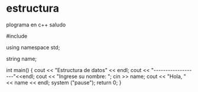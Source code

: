 # estructura
plograma en c++ saludo

#include <iostream>

using namespace std;

string name;

int main()
{
    cout << "Estructura de datos" << endl;
    cout << "-------------------"<<endl;
    cout << "Ingrese su nombre: "; cin >> name;
    cout << "Hola, " << name << endl;
    system ("pause");
    return 0;
}
